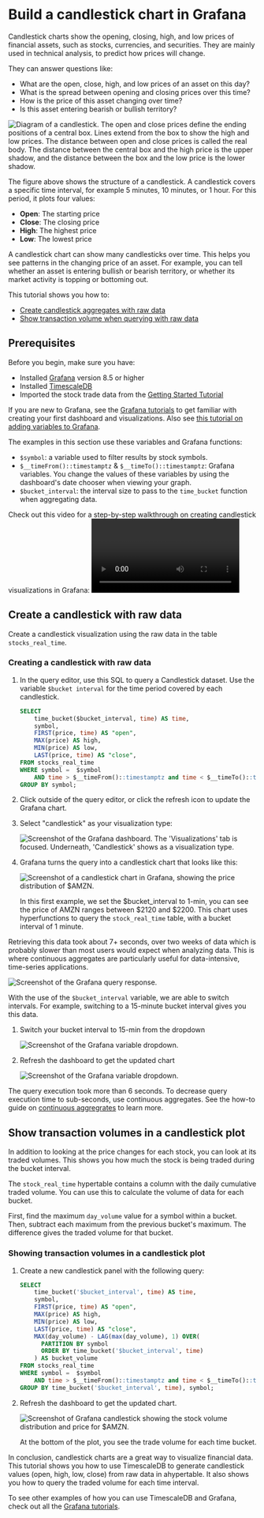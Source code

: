 # Build a candlestick chart in Grafana
Candlestick charts show the opening, closing, high, and low prices 
of financial assets, such as stocks, currencies, and securities. 
They are mainly used in technical analysis, to predict how prices will change.

They can answer questions like:

*   What are the open, close, high, and low prices of an asset on this day?
*   What is the spread between opening and closing prices over this time?
*   How is the price of this asset changing over time?
*   Is this asset entering bearish or bullish territory?

   <img class="main-content__illustration" src="https://assets.timescale.com/docs/images/tutorials/visualizations/candlestick/candlestick_fig.png" alt="Diagram of a candlestick. The open and close prices define the ending positions of a central box. Lines extend from the box to show the high and low prices. The distance between open and close prices is called the real body. The distance between the central box and the high price is the upper shadow, and the distance between the box and the low price is the lower shadow."/>

The figure above shows the structure of a candlestick. A candlestick covers a
specific time interval, for example 5 minutes, 10 minutes, or 1 hour. For this
period, it plots four values:

* **Open**: The starting price
* **Close**: The closing price
* **High**: The highest price
* **Low**: The lowest price

A candlestick chart can show many candlesticks over time. This helps you see
patterns in the changing price of an asset. For example, you can tell whether an
asset is entering bullish or bearish territory, or whether its market activity is
topping or bottoming out.

This tutorial shows you how to:

*   [Create candlestick aggregates with raw data](#create-a-candlestick-with-raw-data)
*   [Show transaction volume when querying with raw data](#show-transaction-volumes-in-a-candlestick-plot)

## Prerequisites
Before you begin, make sure you have:

* Installed [Grafana][install-grafana] version&nbsp;8.5 or higher
* Installed [TimescaleDB][install-timescale]
* Imported the stock trade data from the [Getting Started Tutorial][gsg-data]

If you are new to Grafana, see the [Grafana tutorials][grafana-tutorials]
to get familiar with creating your first dashboard and visualizations. Also
see [this tutorial on adding variables to Grafana][variables-tutorial].

The examples in this section use these variables and Grafana functions:
* `$symbol`: a variable used to filter results by stock symbols.
* `$__timeFrom()::timestamptz` & `$__timeTo()::timestamptz`:
  Grafana variables. You change the values of these variables by
  using the dashboard's date chooser when viewing your graph.
* `$bucket_interval`: the interval size to pass to the `time_bucket`
  function when aggregating data.

Check out this video for a step-by-step walkthrough on creating
candlestick visualizations in Grafana:
<video url="https://www.youtube-nocookie.com/embed/08CydeL9lIk"/>

## Create a candlestick with raw data
Create a candlestick visualization using the raw data in the table `stocks_real_time`.

<procedure>

### Creating a candlestick with raw data

  1.  In the query editor, use this SQL to query a Candlestick dataset. Use the variable `$bucket interval`
      for the time period covered by each candlestick.
      ```sql
      SELECT
          time_bucket($bucket_interval, time) AS time,
          symbol,
          FIRST(price, time) AS "open",
          MAX(price) AS high,
          MIN(price) AS low,
          LAST(price, time) AS "close",
      FROM stocks_real_time
      WHERE symbol =  $symbol
          AND time > $__timeFrom()::timestamptz and time < $__timeTo()::timestamptz
      GROUP BY symbol;
      ```
  1.  Click outside of the query editor, or click the refresh icon to 
      update the Grafana chart.

  1.  Select "candlestick" as your visualization type:
      
       <img class="main-content__illustration" src="https://s3.amazonaws.com/assets.timescale.com/docs/images/tutorials/visualizations/candlestick/candlestick_visualization.png" alt="Screenshot of the Grafana dashboard. The 'Visualizations' tab is focused. Underneath, 'Candlestick' shows as a visualization type."/>

  1.  Grafana turns the query into a candlestick chart that 
      looks like this:

       <img class="main-content__illustration" src="https://assets.timescale.com/docs/images/tutorials/visualizations/candlestick/1_min.png" alt="Screenshot of a candlestick chart in Grafana, showing the price distribution of $AMZN."/>

       In this first example, we set the $bucket_interval to 1-min, you can see the price of AMZN ranges between $2120 and $2200. This chart uses hyperfunctions to query the `stock_real_time` table, with a bucket interval of 1 minute. 

</procedure>

Retrieving this data took about 7+ seconds, over two weeks of data which is probably slower than most users would expect when analyzing data. This is where continuous aggregates are particularly useful for data-intensive, time-series applications. 

<img class="main-content__illustration" src="https://s3.amazonaws.com/assets.timescale.com/docs/images/tutorials/visualizations/candlestick/raw_data_exec_time.png" alt="Screenshot of the Grafana query response."/>

<procedure>

  With the use of the `$bucket_interval` variable, we are able to switch intervals. For example, switching to a 15-minute bucket interval gives you this data. 

  1.  Switch your bucket interval to 15-min from the dropdown
      
      <img class="main-content__illustration" src="https://s3.amazonaws.com/assets.timescale.com/docs/images/tutorials/visualizations/candlestick/timebucket_dropdown.png" alt="Screenshot of the Grafana variable dropdown."/>

  1.  Refresh the dashboard to get the updated chart
      
      <img class="main-content__illustration" src="https://assets.timescale.com/docs/images/tutorials/visualizations/candlestick/15_min.png" alt="Screenshot of the Grafana variable dropdown."/>

The query execution took more than 6 seconds. To decrease query execution time to sub-seconds, use continuous aggregates. See the how-to guide on [continuous aggregrates][continuous-aggregrate] to learn more.

</procedure>

## Show transaction volumes in a candlestick plot

In addition to looking at the price changes for each stock, you can look at its traded volumes.
This shows you how much the stock is being traded during the bucket interval. 

The `stock_real_time` hypertable contains a column with the daily cumulative traded volume. You can use this to calculate the volume of data for each bucket. 

First, find the maximum `day_volume` value for a symbol within a bucket.
Then, subtract each maximum from the previous bucket's maximum. The
difference gives the traded volume for that bucket.

<procedure>

### Showing transaction volumes in a candlestick plot

1.  Create a new candlestick panel with the following query:
    ```sql
    SELECT
        time_bucket('$bucket_interval', time) AS time,
        symbol,
        FIRST(price, time) AS "open",
        MAX(price) AS high,
        MIN(price) AS low,
        LAST(price, time) AS "close",
        MAX(day_volume) - LAG(max(day_volume), 1) OVER(
          PARTITION BY symbol
          ORDER BY time_bucket('$bucket_interval', time)
        ) AS bucket_volume
    FROM stocks_real_time
    WHERE symbol =  $symbol
        AND time > $__timeFrom()::timestamptz and time < $__timeTo()::timestamptz
    GROUP BY time_bucket('$bucket_interval', time), symbol;
    ```

1.  Refresh the dashboard to get the updated chart.
    
     <img class="main-content__illustration" src="https://s3.amazonaws.com/assets.timescale.com/docs/images/tutorials/visualizations/candlestick/volume_Distribution.png" alt="Screenshot of Grafana candlestick showing the stock volume distribution and price for $AMZN."/>

    At the bottom of the plot, you see the trade volume for each time bucket.

</procedure>

In conclusion, candlestick charts are a great way to visualize financial data. 
This tutorial shows you how to use TimescaleDB to generate 
candlestick values (open, high, low, close) from raw data in ahypertable. 
It also shows you how to query the traded volume for each time interval. 

To see other examples of how you can use TimescaleDB and Grafana, check out
all the [Grafana tutorials][grafana-tutorials].

[install-grafana]: https://grafana.com/get/
[install-timescale]: /install/:currentVersion:/
[gsg-data]: /getting-started/:currentVersion:/add-data/
[grafana-tutorials]: /timescaledb/:currentVersion:/tutorials/grafana/
[variables-tutorial]: https://youtu.be/Fq9xsvHPsSQ
[continuous-aggregrate]: /timescaledb/:currentVersion:/tutorials/financial-candlestick-tick-data/create-candlestick-aggregates/#create-candlestick-aggregates
